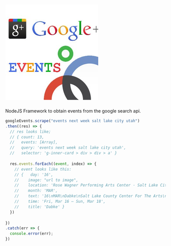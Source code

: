 <h1>
  <img src="https://github.com/jspenc72/google-events/blob/master/ge.jpg"/>
</h1>


NodeJS Framework to obtain events from the google search api.




```js
googleEvents.scrape("events next week salt lake city utah")
.then((res) => {
  // res looks like;
  // { count: 13,
  //   events: [Array],
  //   query: 'events next week salt lake city utah',
  //   selector: 'g-inner-card > div > div > a' }

  res.events.forEach((event, index) => {
    // event looks like this:
    // {   day: '16',
    //    image: "url to image",
    //    location: 'Rose Wagner Performing Arts Center · Salt Lake City, UT',
    //    month: 'MAR',
    //    text: '16\nMAR\nDabke\nSalt Lake County Center For The Arts\nFri, Mar 16 – Sun, Mar 18\nRose Wagner Performing Arts Center · Salt Lake City, UT\n\n',
    //    time: 'Fri, Mar 16 – Sun, Mar 18',
    //    title: 'Dabke' }
  })

})
.catch(err => {
  console.error(err);
})

```

